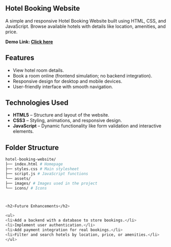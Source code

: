 <h2>Hotel Booking Website</h2>

A simple and responsive Hotel Booking Website built using HTML, CSS, and JavaScript. Browse available hotels with details like location, amenities, and price.

<b>Demo Link: <a href="https://sujata-saini.github.io/bookthehotel">Click here</a></b>

<h2>Features</h2>

<ul>
<li>View hotel room details.</li>
<li>Book a room online (frontend simulation; no backend integration).</li>
<li>Responsive design for desktop and mobile devices.</li>
<li>User-friendly interface with smooth navigation.</li>
</ul>

<h2>Technologies Used</h2>

<ul>
<li><b>HTML5</b> – Structure and layout of the website.</li>
<li><b>CSS3</b> – Styling, animations, and responsive design.</li>
<li><b>JavaScript</b> – Dynamic functionality like form validation and interactive elements.</li>
</ul>

<h2>Folder Structure</h2>

```bash
hotel-booking-website/
├── index.html # Homepage
├── styles.css # Main stylesheet
├── script.js # JavaScript functions
└── assets/
├── images/ # Images used in the project
└── icons/ # Icons



<h2>Future Enhancements</h2>

<ul>
<li>Add a backend with a database to store bookings.</li>
<li>Implement user authentication.</li>
<li>Add payment integration for real bookings.</li>
<li>Filter and search hotels by location, price, or amenities.</li>
</ul>
